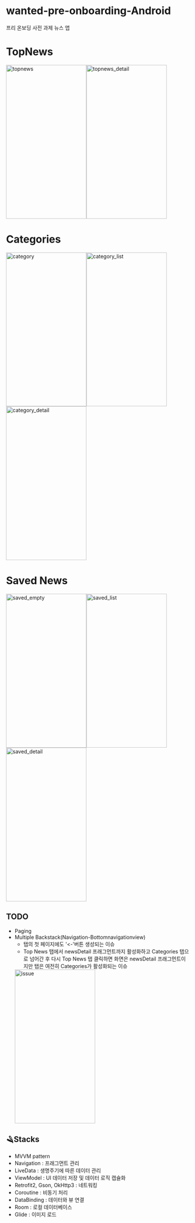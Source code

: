 # wanted-pre-onboarding-Android
프리 온보딩 사전 과제 뉴스 앱

# TopNews
<img width="220" height="420" alt="topnews" src="https://user-images.githubusercontent.com/66052467/189525422-dc032d4c-b748-41a2-9ed9-41a2f0574c4c.png"><img width="220" height="420" alt="topnews_detail" src="https://user-images.githubusercontent.com/66052467/189525411-c30a204e-ee85-47db-84c6-6278ff01b4f5.png">

# Categories
<img width="220" height="420" alt="category" src="https://user-images.githubusercontent.com/66052467/189525492-178c56ad-3e88-4efc-84b8-86a2d4ef382e.png"><img width="220" height="420" alt="category_list" src="https://user-images.githubusercontent.com/66052467/189525506-34378c27-ff4b-4d73-85a8-c26f3b32dec2.png"><img width="220" height="420" alt="category_detail" src="https://user-images.githubusercontent.com/66052467/189525516-4af19519-5af8-4999-bd9f-9250c774303f.png">

# Saved News
<img width="220" height="420" alt="saved_empty" src="https://user-images.githubusercontent.com/66052467/189525540-7e2b0b39-65d1-48b8-9aef-cb33dc338b25.png"><img width="220" height="420" alt="saved_list" src="https://user-images.githubusercontent.com/66052467/189525544-6d678019-0a3f-4e5e-a0fd-30efbe06974e.png"><img width="220" height="420" alt="saved_detail" src="https://user-images.githubusercontent.com/66052467/189525546-f3c0c786-38b0-4fff-b698-a33d3bc83397.png">

## TODO
- Paging
- Multiple Backstack(Navigation-Bottomnavigationview)
  - 탭의 첫 페이지에도 '<-'버튼 생성되는 이슈
  - Top News 탭에서 newsDetail 프래그먼트까지 활성화하고 Categories 탭으로 넘어간 후 다시 Top News 탭 클릭하면 화면은 newsDetail 프래그먼트이지만 탭은 여전히 Categories가 활성화되는 이슈
  <img width="220" height="420" alt="issue" src="https://user-images.githubusercontent.com/66052467/189526425-396fe1f7-3110-4d5e-a325-161271381c26.png">

## 🪒Stacks
- MVVM pattern 
- Navigation : 프래그먼트 관리
- LiveData : 생명주기에 따른 데이터 관리
- ViewModel : UI 데이터 저장 및 데이터 로직 캡슐화
- Retrofit2, Gson, OkHttp3 : 네트워킹
- Coroutine : 비동기 처리
- DataBinding : 데이터와 뷰 연결
- Room : 로컬 데이터베이스
- Glide : 이미지 로드
